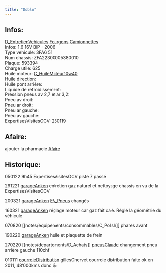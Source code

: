 ```yaml
---
title: "Doblo"
---
```


## Infos:
[D_EntretienVehicules](notes/departements/D_EntretienVehicules.md) [Fourgons](notes/equipements/vehicules/C_Fourgons.md) [Camionnettes](notes/equipements/vehicules/C_Camionnettes.md)\
Infos: 1.6 16V BiP - 2006\
Type vehicule: 3FA6 51\
Num chassis: ZFA22300005380010\
Plaque: 593394\
Charge utile: 625\
Huile moteur: [C_HuileMoteur10w40](notes/equipements/consommables/C_HuileMoteur10w40.md)\
Huile direction:\
Huile pont arrière:\
Liquide de refroidissement:\
Pression pneus av 2,7 et ar 3,2:\
Pneu av droit:\
Pneu ar droit:\
Pneu ar gauche:\
Pneu av gauche:\
ExpertisesVisitesOCV: 230119

## Afaire:
ajouter la pharmacie [Afaire](notes/statut/Afaire.md)

## Historique:
050122 9h45 ExpertisesVisitesOCV piste 7 passé

291221 [garageAnken](notes/equipements/vehicules/garageAnken.md) entretien gaz naturel et nettoyage chassis en vu de la ExpertisesVisitesOCV 

200321 [garageAnken](notes/equipements/vehicules/garageAnken.md) [EV_Pneus](notes/equipements/vehicules/EV_Pneus.md) changés

160321 [garageAnken](notes/equipements/vehicules/garageAnken.md) réglage moteur car gaz fait calé. Règlé la géométrie du véhicule 

070820 [[notes/equipements/consommables/C_Polish]] phares avant

190220 [garageAnken](notes/equipements/vehicules/garageAnken.md) huile et plaquette de frein

270220 [[notes/departements/D_Achats]] [pneusClaude](notes/equipements/vehicules/pneusClaude.md) changement pneu arrière gauche 110chf

010111 [courroieDistribution](notes/equipements/vehicules/courroieDistribution.md) gillesChervet courroie distribution faite ok en 2011, 48’000kms donc 👍